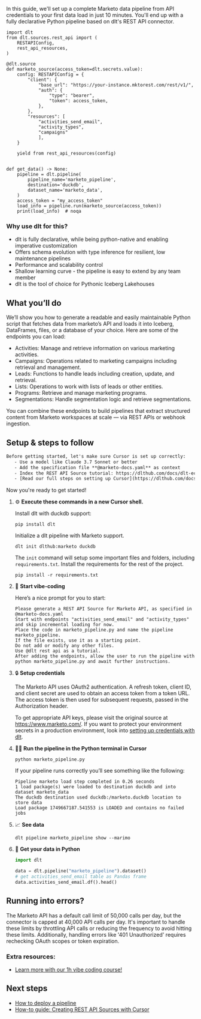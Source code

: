 In this guide, we'll set up a complete Marketo data pipeline from API credentials to your first data load in just 10 minutes. You'll end up with a fully declarative Python pipeline based on dlt's REST API connector.

```python-outcome
import dlt
from dlt.sources.rest_api import (
    RESTAPIConfig,
    rest_api_resources,
)

@dlt.source
def marketo_source(access_token=dlt.secrets.value):
    config: RESTAPIConfig = {
        "client": {
            "base_url": "https://your-instance.mktorest.com/rest/v1/",
            "auth": {
                "type": "bearer",
                "token": access_token,
            },
        },
        "resources": [
            "activities_send_email",
            "activity_types",
            "campaigns"
            ],
    }

    yield from rest_api_resources(config)


def get_data() -> None:
    pipeline = dlt.pipeline(
        pipeline_name='marketo_pipeline',
        destination='duckdb',
        dataset_name='marketo_data', 
    )
    access_token = "my_access_token"
    load_info = pipeline.run(marketo_source(access_token))
    print(load_info)  # noqa
```

### Why use dlt for this?

- dlt is fully declarative, while being python-native and enabling imperative customization
- Offers schema evolution with type inference for resilient, low maintenance pipelines
- Performance and scalability control
- Shallow learning curve - the pipeline is easy to extend by any team member
- dlt is the tool of choice for Pythonic Iceberg Lakehouses

## What you’ll do

We’ll show you how to generate a readable and easily maintainable Python script that fetches data from marketo’s API and loads it into Iceberg, DataFrames, files, or a database of your choice. Here are some of the endpoints you can load:

- Activities: Manage and retrieve information on various marketing activities.
- Campaigns: Operations related to marketing campaigns including retrieval and management.
- Leads: Functions to handle leads including creation, update, and retrieval.
- Lists: Operations to work with lists of leads or other entities.
- Programs: Retrieve and manage marketing programs.
- Segmentations: Handle segmentation logic and retrieve segmentations.

You can combine these endpoints to build pipelines that extract structured content from Marketo workspaces at scale — via REST APIs or webhook ingestion.

## Setup & steps to follow

```default
Before getting started, let's make sure Cursor is set up correctly:
   - Use a model like Claude 3.7 Sonnet or better
   - Add the specification file **@marketo-docs.yaml** as context
   - Index the REST API Source tutorial: https://dlthub.com/docs/dlt-ecosystem/verified-sources/rest_api/ and add it to context as **@dlt rest api**
   - [Read our full steps on setting up Cursor](https://dlthub.com/docs/dlt-ecosystem/llm-tooling/cursor-restapi#23-configuring-cursor-with-documentation)
```

Now you're ready to get started! 

1. ⚙️ **Execute these commands in a new Cursor shell.**
    
    Install dlt with duckdb support:
    ```shell
    pip install dlt
    ```

    Initialize a dlt pipeline with Marketo support.
    ```shell
    dlt init dlthub:marketo duckdb
    ```

    The `init` command will setup some important files and folders, including `requirements.txt`. Install the requirements for the rest of the project.
    ```shell
    pip install -r requirements.txt
    ```
    
2. 🤠 **Start vibe-coding**
    
    Here’s a nice prompt for you to start: 
    
    ```prompt
    Please generate a REST API Source for Marketo API, as specified in @marketo-docs.yaml 
    Start with endpoints "activities_send_email" and "activity_types" and skip incremental loading for now. 
    Place the code in marketo_pipeline.py and name the pipeline marketo_pipeline. 
    If the file exists, use it as a starting point. 
    Do not add or modify any other files. 
    Use @dlt rest api as a tutorial. 
    After adding the endpoints, allow the user to run the pipeline with python marketo_pipeline.py and await further instructions.
    ```

    
3. 🔒 **Setup credentials** 
    
    The Marketo API uses OAuth2 authentication. A refresh token, client ID, and client secret are used to obtain an access token from a token URL. The access token is then used for subsequent requests, passed in the Authorization header.
    
    To get appropriate API keys, please visit the original source at https://www.marketo.com/.
    If you want to protect your environment secrets in a production environment, look into [setting up credentials with dlt](https://dlthub.com/docs/walkthroughs/add_credentials).
    
4. 🏃‍♀️ **Run the pipeline in the Python terminal in Cursor**
    
    ```shell
    python marketo_pipeline.py
    ```
    
    If your pipeline runs correctly you’ll see something like the following:
    
    ```shell
    Pipeline marketo load step completed in 0.26 seconds
    1 load package(s) were loaded to destination duckdb and into dataset marketo_data
    The duckdb destination used duckdb:/marketo.duckdb location to store data
    Load package 1749667187.541553 is LOADED and contains no failed jobs
    ```
    
5. 📈 **See data**
    
    ```shell
    dlt pipeline marketo_pipeline show --marimo
    ```
    
6. 🐍 **Get your data in Python**
    
    ```python
    import dlt

   data = dlt.pipeline("marketo_pipeline").dataset()
   # get activities_send_email table as Pandas frame
   data.activities_send_email.df().head()
    ```

## Running into errors?

The Marketo API has a default call limit of 50,000 calls per day, but the connector is capped at 40,000 API calls per day. It's important to handle these limits by throttling API calls or reducing the frequency to avoid hitting these limits. Additionally, handling errors like '401 Unauthorized' requires rechecking OAuth scopes or token expiration.

### Extra resources:

- [Learn more with our 1h vibe coding course!](https://www.youtube.com/watch?v=GGid70rnJuM)

## Next steps

- [How to deploy a pipeline](https://dlthub.com/docs/walkthroughs/deploy-a-pipeline)
- [How-to guide: Creating REST API Sources with Cursor](https://dlthub.com/docs/dlt-ecosystem/llm-tooling/cursor-restapi)